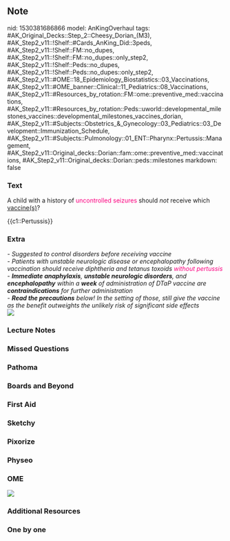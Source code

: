 ## Note
nid: 1530381686866
model: AnKingOverhaul
tags: #AK_Original_Decks::Step_2::Cheesy_Dorian_(M3), #AK_Step2_v11::!Shelf::#Cards_AnKing_Did::3peds, #AK_Step2_v11::!Shelf::FM::no_dupes, #AK_Step2_v11::!Shelf::FM::no_dupes::only_step2, #AK_Step2_v11::!Shelf::Peds::no_dupes, #AK_Step2_v11::!Shelf::Peds::no_dupes::only_step2, #AK_Step2_v11::#OME::18_Epidemiology_Biostatistics::03_Vaccinations, #AK_Step2_v11::#OME_banner::Clinical::11_Pediatrics::08_Vaccinations, #AK_Step2_v11::#Resources_by_rotation::FM::ome::preventive_med::vaccinations, #AK_Step2_v11::#Resources_by_rotation::Peds::uworld::developmental_milestones_vaccines::developmental_milestones_vaccines_dorian, #AK_Step2_v11::#Subjects::Obstetrics_&_Gynecology::03_Pediatrics::03_Development::Immunization_Schedule, #AK_Step2_v11::#Subjects::Pulmonology::01_ENT::Pharynx::Pertussis::Management, #AK_Step2_v11::Original_decks::Dorian::fam::ome::preventive_med::vaccinations, #AK_Step2_v11::Original_decks::Dorian::peds::milestones
markdown: false

### Text
A child with a history of <font color="#FC0280">uncontrolled
seizures</font> should <i>not</i> receive which <u>vaccine(s)</u>?
<div>
  {{c1::Pertussis}}
</div>

### Extra
<div>
  <i>- Suggested to control disorders before receiving vaccine</i>
</div>
<div>
  <span style="font-style: italic;">- Patients with unstable
  neurologic disease or encephalopathy following vaccination should
  receive diphtheria and tetanus toxoids</span> <span style=
  "font-style: italic;"><font color="#FC0280">without
  pertussis</font></span>
</div>
<div>
  - <i><b>Immediate anaphylaxis</b>, <b>unstable neurologic
  disorders</b>, and <b>encephalopathy</b> within a <b>week</b> of
  administration of DTaP vaccine are <b>contraindications</b> for
  further administration</i>
</div>
<div>
  <i>-</i> <i><b>Read the precautions</b> below! In the setting of
  those, still give the vaccine as the benefit outweights the
  unlikely risk of significant side effects</i>
</div><img src="still%20gucci.png">

### Lecture Notes


### Missed Questions


### Pathoma


### Boards and Beyond


### First Aid


### Sketchy


### Pixorize


### Physeo


### OME
<div class="ome-widget">
  <a href=
  "https://onlinemeded.org/spa/pediatrics/vaccinations/acquire?ref=anki">
  <img src="_OME_AnkiFlashcards_Lesson_1.png"></a>
</div>

### Additional Resources


### One by one

